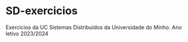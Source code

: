 # SD-exercicios
 Exercicios da UC Sistemas Distribuidos da Universidade do Minho. Ano letivo 2023/2024
